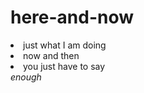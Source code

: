 <h1>here-and-now</h1>
<li>just what I am doing</li>
<li>now and then</li>
<li>you just have to say</li>
<i>enough</i>
